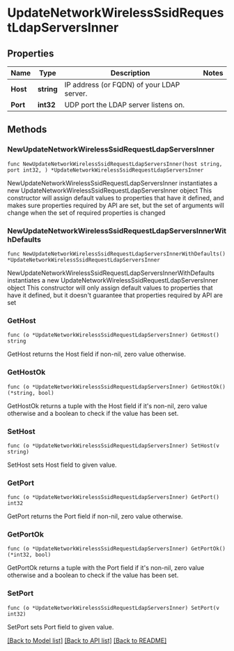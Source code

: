 # UpdateNetworkWirelessSsidRequestLdapServersInner

## Properties

Name | Type | Description | Notes
------------ | ------------- | ------------- | -------------
**Host** | **string** | IP address (or FQDN) of your LDAP server. | 
**Port** | **int32** | UDP port the LDAP server listens on. | 

## Methods

### NewUpdateNetworkWirelessSsidRequestLdapServersInner

`func NewUpdateNetworkWirelessSsidRequestLdapServersInner(host string, port int32, ) *UpdateNetworkWirelessSsidRequestLdapServersInner`

NewUpdateNetworkWirelessSsidRequestLdapServersInner instantiates a new UpdateNetworkWirelessSsidRequestLdapServersInner object
This constructor will assign default values to properties that have it defined,
and makes sure properties required by API are set, but the set of arguments
will change when the set of required properties is changed

### NewUpdateNetworkWirelessSsidRequestLdapServersInnerWithDefaults

`func NewUpdateNetworkWirelessSsidRequestLdapServersInnerWithDefaults() *UpdateNetworkWirelessSsidRequestLdapServersInner`

NewUpdateNetworkWirelessSsidRequestLdapServersInnerWithDefaults instantiates a new UpdateNetworkWirelessSsidRequestLdapServersInner object
This constructor will only assign default values to properties that have it defined,
but it doesn't guarantee that properties required by API are set

### GetHost

`func (o *UpdateNetworkWirelessSsidRequestLdapServersInner) GetHost() string`

GetHost returns the Host field if non-nil, zero value otherwise.

### GetHostOk

`func (o *UpdateNetworkWirelessSsidRequestLdapServersInner) GetHostOk() (*string, bool)`

GetHostOk returns a tuple with the Host field if it's non-nil, zero value otherwise
and a boolean to check if the value has been set.

### SetHost

`func (o *UpdateNetworkWirelessSsidRequestLdapServersInner) SetHost(v string)`

SetHost sets Host field to given value.


### GetPort

`func (o *UpdateNetworkWirelessSsidRequestLdapServersInner) GetPort() int32`

GetPort returns the Port field if non-nil, zero value otherwise.

### GetPortOk

`func (o *UpdateNetworkWirelessSsidRequestLdapServersInner) GetPortOk() (*int32, bool)`

GetPortOk returns a tuple with the Port field if it's non-nil, zero value otherwise
and a boolean to check if the value has been set.

### SetPort

`func (o *UpdateNetworkWirelessSsidRequestLdapServersInner) SetPort(v int32)`

SetPort sets Port field to given value.



[[Back to Model list]](../README.md#documentation-for-models) [[Back to API list]](../README.md#documentation-for-api-endpoints) [[Back to README]](../README.md)


